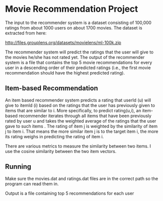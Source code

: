 # Movie Recommendation Project

The input to the recommender system is a dataset consisting of 100,000 ratings from about 1000 users on about 1700 movies. The dataset is extracted from here:

http://files.grouplens.org/datasets/movielens/ml-100k.zip

The recommender system will predict the ratings that the user will give to the movies he/she has not rated yet. The output of the recommender system is a file that contains the top 5 movie recommendations for every user in a descending order of their predicted ratings (i.e., the first movie recommendation should have the highest predicted rating).

## Item-based Recommendation

An item based recommender system predicts a rating that userId (u) will give to itemId (i) based on the ratings that the user has previously given to items that are similar to i. More specifically, to predict rating(u,i), an item-based recommender iterates through all items that have been previously rated by user u and takes the weighted average of the ratings that the user gave to such items . The rating of item j is weighted by the similarity of item j to item i. That means the more similar item j is to the target item i, the more its rating weighs in predicting the rating of item i.

There are various metrics to measure the similarity between two items. I use the cosine similarity between the two item vectors.

## Running

Make sure the movies.dat and ratings.dat files are in the correct path so the program can read them in.

Output is a file containing top 5 recommendations for each user
